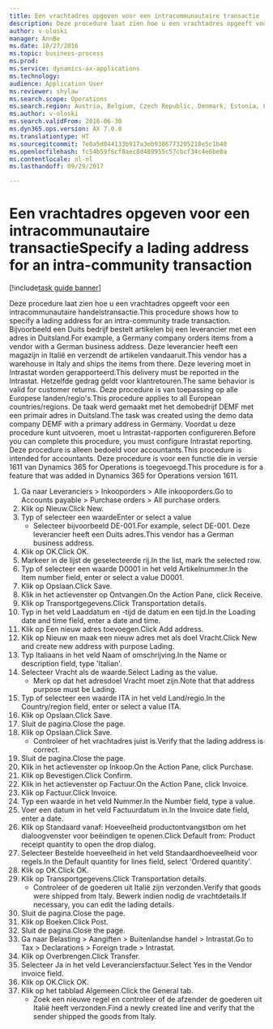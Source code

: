 ```yaml
--- 
title: Een vrachtadres opgeven voor een intracommunautaire transactie
description: Deze procedure laat zien hoe u een vrachtadres opgeeft voor een intracommunautaire handelstransactie.
author: v-oloski
manager: AnnBe
ms.date: 10/27/2016
ms.topic: business-process
ms.prod: 
ms.service: dynamics-ax-applications
ms.technology: 
audience: Application User
ms.reviewer: shylaw
ms.search.scope: Operations
ms.search.region: Austria, Belgium, Czech Republic, Denmark, Estonia, Finland, France, Germany, Hungary, Ireland, Italy, Latvia, Lithuania, Netherlands, Poland, Spain, Sweden, United Kingdom
ms.author: v-oloski
ms.search.validFrom: 2016-06-30
ms.dyn365.ops.version: AX 7.0.0
ms.translationtype: HT
ms.sourcegitcommit: 7e0a5d044133b917a3eb9386773205218e5c1b40
ms.openlocfilehash: fc54b59f6cf8aec8d489955c57cbcf34c4e6be0a
ms.contentlocale: nl-nl
ms.lasthandoff: 09/29/2017

---
```

# <a name="specify-a-lading-address-for-an-intra-community-transaction"></a><span data-ttu-id="22bc3-103">Een vrachtadres opgeven voor een intracommunautaire transactie</span><span class="sxs-lookup"><span data-stu-id="22bc3-103">Specify a lading address for an intra-community transaction</span></span>

[!include[task guide banner](../../includes/task-guide-banner.md)]

<span data-ttu-id="22bc3-104">Deze procedure laat zien hoe u een vrachtadres opgeeft voor een intracommunautaire handelstransactie.</span><span class="sxs-lookup"><span data-stu-id="22bc3-104">This procedure shows how to specify a lading address for an intra-community trade transaction.</span></span> <span data-ttu-id="22bc3-105">Bijvoorbeeld een Duits bedrijf bestelt artikelen bij een leverancier met een adres in Duitsland.</span><span class="sxs-lookup"><span data-stu-id="22bc3-105">For example, a Germany company orders items from a vendor with a German business address.</span></span> <span data-ttu-id="22bc3-106">Deze leverancier heeft een magazijn in Italië en verzendt de artikelen vandaaruit.</span><span class="sxs-lookup"><span data-stu-id="22bc3-106">This vendor has a warehouse in Italy and ships the items from there.</span></span> <span data-ttu-id="22bc3-107">Deze levering moet in Intrastat worden gerapporteerd.</span><span class="sxs-lookup"><span data-stu-id="22bc3-107">This delivery must be reported in the Intrastat.</span></span> <span data-ttu-id="22bc3-108">Hetzelfde gedrag geldt voor klantretouren.</span><span class="sxs-lookup"><span data-stu-id="22bc3-108">The same behavior is valid for customer returns.</span></span>
<span data-ttu-id="22bc3-109">Deze procedure is van toepassing op alle Europese landen/regio's.</span><span class="sxs-lookup"><span data-stu-id="22bc3-109">This procedure applies to all European countries/regions.</span></span> <span data-ttu-id="22bc3-110">De taak werd gemaakt met het demobedrijf DEMF met een primair adres in Duitsland.</span><span class="sxs-lookup"><span data-stu-id="22bc3-110">The task was created using the demo data company DEMF with a primary address in Germany.</span></span> <span data-ttu-id="22bc3-111">Voordat u deze procedure kunt uitvoeren, moet u Intrastat-rapporten configureren.</span><span class="sxs-lookup"><span data-stu-id="22bc3-111">Before you can complete this procedure, you must configure Intrastat reporting.</span></span> <span data-ttu-id="22bc3-112">Deze procedure is alleen bedoeld voor accountants.</span><span class="sxs-lookup"><span data-stu-id="22bc3-112">This procedure is intended for accountants.</span></span> <span data-ttu-id="22bc3-113">Deze procedure is voor een functie die in versie 1611 van Dynamics 365 for Operations is toegevoegd.</span><span class="sxs-lookup"><span data-stu-id="22bc3-113">This procedure is for a feature that was added in Dynamics 365 for Operations version 1611.</span></span>

1. <span data-ttu-id="22bc3-114">Ga naar Leveranciers > Inkooporders > Alle inkooporders.</span><span class="sxs-lookup"><span data-stu-id="22bc3-114">Go to Accounts payable > Purchase orders > All purchase orders.</span></span>
2. <span data-ttu-id="22bc3-115">Klik op Nieuw.</span><span class="sxs-lookup"><span data-stu-id="22bc3-115">Click New.</span></span>
3. <span data-ttu-id="22bc3-116">Typ of selecteer een waarde</span><span class="sxs-lookup"><span data-stu-id="22bc3-116">Enter or select a value</span></span>
    * <span data-ttu-id="22bc3-117">Selecteer bijvoorbeeld DE-001.</span><span class="sxs-lookup"><span data-stu-id="22bc3-117">For example, select DE-001.</span></span> <span data-ttu-id="22bc3-118">Deze leverancier heeft een Duits adres.</span><span class="sxs-lookup"><span data-stu-id="22bc3-118">This vendor has a German business address.</span></span>  
4. <span data-ttu-id="22bc3-119">Klik op OK.</span><span class="sxs-lookup"><span data-stu-id="22bc3-119">Click OK.</span></span>
5. <span data-ttu-id="22bc3-120">Markeer in de lijst de geselecteerde rij.</span><span class="sxs-lookup"><span data-stu-id="22bc3-120">In the list, mark the selected row.</span></span>
6. <span data-ttu-id="22bc3-121">Typ of selecteer een waarde D0001 in het veld Artikelnummer.</span><span class="sxs-lookup"><span data-stu-id="22bc3-121">In the Item number field, enter or select a value D0001.</span></span>
7. <span data-ttu-id="22bc3-122">Klik op Opslaan.</span><span class="sxs-lookup"><span data-stu-id="22bc3-122">Click Save.</span></span>
8. <span data-ttu-id="22bc3-123">Klik in het actievenster op Ontvangen.</span><span class="sxs-lookup"><span data-stu-id="22bc3-123">On the Action Pane, click Receive.</span></span>
9. <span data-ttu-id="22bc3-124">Klik op Transportgegevens.</span><span class="sxs-lookup"><span data-stu-id="22bc3-124">Click Transportation details.</span></span>
10. <span data-ttu-id="22bc3-125">Typ in het veld Laaddatum en -tijd de datum en een tijd.</span><span class="sxs-lookup"><span data-stu-id="22bc3-125">In the Loading date and time field, enter a date and time.</span></span>
11. <span data-ttu-id="22bc3-126">Klik op Een nieuw adres toevoegen.</span><span class="sxs-lookup"><span data-stu-id="22bc3-126">Click Add address.</span></span>
12. <span data-ttu-id="22bc3-127">Klik op Nieuw en maak een nieuw adres met als doel Vracht.</span><span class="sxs-lookup"><span data-stu-id="22bc3-127">Click New and create new address with purpose Lading.</span></span>
13. <span data-ttu-id="22bc3-128">Typ Italiaans in het veld Naam of omschrijving.</span><span class="sxs-lookup"><span data-stu-id="22bc3-128">In the Name or description field, type 'Italian'.</span></span>
14. <span data-ttu-id="22bc3-129">Selecteer Vracht als de waarde.</span><span class="sxs-lookup"><span data-stu-id="22bc3-129">Select Lading as the value.</span></span>
    * <span data-ttu-id="22bc3-130">Merk op dat het adresdoel Vracht moet zijn.</span><span class="sxs-lookup"><span data-stu-id="22bc3-130">Note that that address purpose must be Lading.</span></span>  
15. <span data-ttu-id="22bc3-131">Typ of selecteer een waarde ITA in het veld Land/regio.</span><span class="sxs-lookup"><span data-stu-id="22bc3-131">In the Country/region field, enter or select a value ITA.</span></span>
16. <span data-ttu-id="22bc3-132">Klik op Opslaan.</span><span class="sxs-lookup"><span data-stu-id="22bc3-132">Click Save.</span></span>
17. <span data-ttu-id="22bc3-133">Sluit de pagina.</span><span class="sxs-lookup"><span data-stu-id="22bc3-133">Close the page.</span></span>
18. <span data-ttu-id="22bc3-134">Klik op Opslaan.</span><span class="sxs-lookup"><span data-stu-id="22bc3-134">Click Save.</span></span>
    * <span data-ttu-id="22bc3-135">Controleer of het vrachtadres juist is.</span><span class="sxs-lookup"><span data-stu-id="22bc3-135">Verify that the lading address is correct.</span></span>  
19. <span data-ttu-id="22bc3-136">Sluit de pagina.</span><span class="sxs-lookup"><span data-stu-id="22bc3-136">Close the page.</span></span>
20. <span data-ttu-id="22bc3-137">Klik in het actievenster op Inkoop.</span><span class="sxs-lookup"><span data-stu-id="22bc3-137">On the Action Pane, click Purchase.</span></span>
21. <span data-ttu-id="22bc3-138">Klik op Bevestigen.</span><span class="sxs-lookup"><span data-stu-id="22bc3-138">Click Confirm.</span></span>
22. <span data-ttu-id="22bc3-139">Klik in het actievenster op Factuur.</span><span class="sxs-lookup"><span data-stu-id="22bc3-139">On the Action Pane, click Invoice.</span></span>
23. <span data-ttu-id="22bc3-140">Klik op Factuur.</span><span class="sxs-lookup"><span data-stu-id="22bc3-140">Click Invoice.</span></span>
24. <span data-ttu-id="22bc3-141">Typ een waarde in het veld Nummer.</span><span class="sxs-lookup"><span data-stu-id="22bc3-141">In the Number field, type a value.</span></span>
25. <span data-ttu-id="22bc3-142">Voer een datum in het veld Factuurdatum in.</span><span class="sxs-lookup"><span data-stu-id="22bc3-142">In the Invoice date field, enter a date.</span></span>
26. <span data-ttu-id="22bc3-143">Klik op Standaard vanaf: Hoeveelheid productontvangstbon om het dialoogvenster voor beëindigen te openen.</span><span class="sxs-lookup"><span data-stu-id="22bc3-143">Click Default from: Product receipt quantity to open the drop dialog.</span></span>
27. <span data-ttu-id="22bc3-144">Selecteer Bestelde hoeveelheid in het veld Standaardhoeveelheid voor regels.</span><span class="sxs-lookup"><span data-stu-id="22bc3-144">In the Default quantity for lines field, select 'Ordered quantity'.</span></span>
28. <span data-ttu-id="22bc3-145">Klik op OK.</span><span class="sxs-lookup"><span data-stu-id="22bc3-145">Click OK.</span></span>
29. <span data-ttu-id="22bc3-146">Klik op Transportgegevens.</span><span class="sxs-lookup"><span data-stu-id="22bc3-146">Click Transportation details.</span></span>
    * <span data-ttu-id="22bc3-147">Controleer of de goederen uit Italië zijn verzonden.</span><span class="sxs-lookup"><span data-stu-id="22bc3-147">Verify that goods were shipped from Italy.</span></span> <span data-ttu-id="22bc3-148">Bewerk indien nodig de vrachtdetails.</span><span class="sxs-lookup"><span data-stu-id="22bc3-148">If necessary, you can edit the lading details.</span></span>  
30. <span data-ttu-id="22bc3-149">Sluit de pagina.</span><span class="sxs-lookup"><span data-stu-id="22bc3-149">Close the page.</span></span>
31. <span data-ttu-id="22bc3-150">Klik op Boeken.</span><span class="sxs-lookup"><span data-stu-id="22bc3-150">Click Post.</span></span>
32. <span data-ttu-id="22bc3-151">Sluit de pagina.</span><span class="sxs-lookup"><span data-stu-id="22bc3-151">Close the page.</span></span>
33. <span data-ttu-id="22bc3-152">Ga naar Belasting > Aangiften > Buitenlandse handel > Intrastat.</span><span class="sxs-lookup"><span data-stu-id="22bc3-152">Go to Tax > Declarations > Foreign trade > Intrastat.</span></span>
34. <span data-ttu-id="22bc3-153">Klik op Overbrengen.</span><span class="sxs-lookup"><span data-stu-id="22bc3-153">Click Transfer.</span></span>
35. <span data-ttu-id="22bc3-154">Selecteer Ja in het veld Leveranciersfactuur.</span><span class="sxs-lookup"><span data-stu-id="22bc3-154">Select Yes in the Vendor invoice field.</span></span>
36. <span data-ttu-id="22bc3-155">Klik op OK.</span><span class="sxs-lookup"><span data-stu-id="22bc3-155">Click OK.</span></span>
37. <span data-ttu-id="22bc3-156">Klik op het tabblad Algemeen.</span><span class="sxs-lookup"><span data-stu-id="22bc3-156">Click the General tab.</span></span>
    * <span data-ttu-id="22bc3-157">Zoek een nieuwe regel en controleer of de afzender de goederen uit Italië heeft verzonden.</span><span class="sxs-lookup"><span data-stu-id="22bc3-157">Find a newly created line and verify that the sender shipped the goods from Italy.</span></span>  


